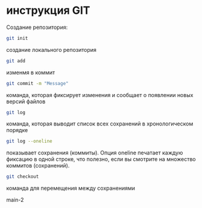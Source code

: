 # инструкция GIT
 
Создание репозитория:
```sh
git init
```
создание локального репозитория
```sh
git add
```
изменмя в коммит
```sh
git commit -m "Message"
```
команда, которая фиксирует изменения и сообщает о появлении 
новых версий файлов
```sh
git log
```
команда, которая выводит список всех сохранений в хронологическом 
порядке
```sh
git log --oneline
```
показывает сохранения (коммиты). Опция oneline печатает каждую фиксацию в одной строке, что полезно,
если вы смотрите на множество коммитов (сохранений).
```sh
git checkout
```
команда для перемещения между сохранениями

main-2